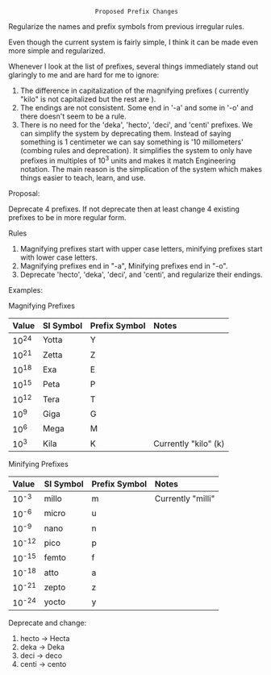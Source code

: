                             Proposed Prefix Changes

Regularize the names and prefix symbols from previous irregular rules.

Even though the current system is fairly simple, I think it can be made even more simple and regularized.

Whenever I look at the list of prefixes, several things immediately stand out glaringly to me and are hard for me to ignore:

1. The difference in capitalization of the magnifying prefixes ( currently "kilo" is not capitalized but the rest are ).
2. The endings are not consistent.  Some end in '-a' and some in '-o' and there doesn't seem to be a rule.
3. There is no need for the 'deka', 'hecto', 'deci', and 'centi' prefixes.  We can simplify the system by deprecating them.  Instead of saying something is 1 centimeter we can say something is '10 millometers' (combing rules and deprecation).
It simplifies the system to only have prefixes in multiples of 10<sup>3</sup> units and makes it match Engineering notation.  The main reason is the simplication of the system which makes things easier to teach, learn, and use.

Proposal:

Deprecate 4 prefixes.  If not deprecate then at least change 4 existing prefixes to be in more regular form.

Rules

1. Magnifying prefixes start with upper case letters, minifying prefixes start with lower case letters.
2. Magnifying prefixes end in "-a", Minifying prefixes end in "-o".
3. Deprecate 'hecto', 'deka', 'deci', and 'centi', and regularize their endings.


Examples:

Magnifying Prefixes

| Value            | SI Symbol | Prefix Symbol | Notes                 |
| :---             | :---      | :---          | :---                  |
| 10<sup>24</sup>  | Yotta     | Y             |                       |
| 10<sup>21</sup>  | Zetta     | Z             |                       |
| 10<sup>18</sup>  | Exa       | E             |                       |
| 10<sup>15</sup>  | Peta      | P             |                       |
| 10<sup>12</sup>  | Tera      | T             |                       |
| 10<sup>9</sup>   | Giga      | G             |                       |
| 10<sup>6</sup>   | Mega      | M             |                       |
| 10<sup>3</sup>   | Kila      | K             | Currently "kilo" (k)  |

Minifying Prefixes

| Value            | SI Symbol | Prefix Symbol | Notes                 |
| :---             | :---      | :---          | :---                  |
| 10<sup>-3</sup>  | millo     | m             | Currently "milli"     |
| 10<sup>-6</sup>  | micro     | u             |                       |
| 10<sup>-9</sup>  | nano      | n             |                       |
| 10<sup>-12</sup> | pico      | p             |                       |
| 10<sup>-15</sup> | femto     | f             |                       |
| 10<sup>-18</sup> | atto      | a             |                       |
| 10<sup>-21</sup> | zepto     | z             |                       |
| 10<sup>-24</sup> | yocto     | y             |                       |

Deprecate and change:

1. hecto -> Hecta
2. deka  -> Deka
2. deci  -> deco
4. centi -> cento

